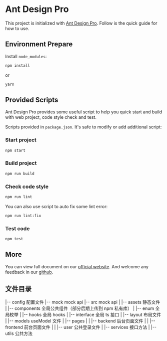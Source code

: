 # Ant Design Pro

This project is initialized with [Ant Design Pro](https://pro.ant.design). Follow is the quick guide for how to use.

## Environment Prepare

Install `node_modules`:

```bash
npm install
```

or

```bash
yarn
```

## Provided Scripts

Ant Design Pro provides some useful script to help you quick start and build with web project, code style check and test.

Scripts provided in `package.json`. It's safe to modify or add additional script:

### Start project

```bash
npm start
```

### Build project

```bash
npm run build
```

### Check code style

```bash
npm run lint
```

You can also use script to auto fix some lint error:

```bash
npm run lint:fix
```

### Test code

```bash
npm test
```

## More

You can view full document on our [official website](https://pro.ant.design). And welcome any feedback in our [github](https://github.com/ant-design/ant-design-pro).


## 文件目录

|-- config    配置文件
|-- mock      mock api
|-- src      mock api
|    |-- assets  静态文件
|    |-- components  全局公共组件（部分后期上传到 npm 私有库）
|    |-- enum  全局枚举
|    |-- hooks  全局 hooks
|    |-- interface  全局 ts 接口
|    |-- layout  布局文件
|    |-- models  useModel 文件
|    |-- pages
|    |   |-- backend   后台页面文件
|    |   |-- frontend   前台页面文件
|    |   |-- user   公共登录文件
|    |-- services   接口方法
|    |-- utils   公共方法
